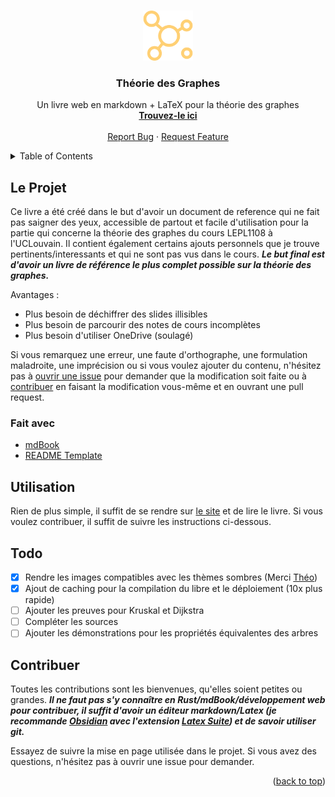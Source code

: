
<a name="readme-top"></a>



<!-- PROJECT LOGO -->
<br />
<div align="center">
  <a href="https://github.com/maxdeboeck/TheorieDesGraphes">
    <img src="src/assets/logo.svg" alt="Logo" width="80" height="80">
  </a>

  <h3 align="center">Théorie des Graphes</h3>

  <p align="center">
    Un livre web en markdown + LaTeX pour la théorie des graphes
    <br />
    <a href="https://moinescopistes.github.io/Theorie-Des-Graphes"><strong>Trouvez-le ici</strong></a>
    <br />
    <br />
    <a href="https://github.com/maxdeboeck/TheorieDesGraphes/issues">Report Bug</a>
    ·
    <a href="https://github.com/maxdeboeck/TheorieDesGraphes/issues">Request Feature</a>
  </p>
</div>



<!-- TABLE OF CONTENTS -->
<details>
  <summary>Table of Contents</summary>
  <ol>
    <li>
      <a href="#le-projet">About The Project</a>
      <ul>
        <li><a href="#fait-avec">Built With</a></li>
      </ul>
    </li>
    <li><a href="#utilisation">Usage</a></li>
    <li><a href="#todo">Todo</a></li>
    <li><a href="#contribuer">Contributing</a></li>
  </ol>
</details>



<!-- ABOUT THE PROJECT -->
## Le Projet

Ce livre a été créé dans le but d'avoir un document de reference qui ne fait pas saigner des yeux, accessible de partout et facile d'utilisation pour la partie qui concerne la théorie des graphes du cours LEPL1108 à l'UCLouvain. Il contient également certains ajouts personnels que je trouve pertinents/interessants et qui ne sont pas vus dans le cours. ***Le but final est d'avoir un livre de référence le plus complet possible sur la théorie des graphes.***

Avantages :
* Plus besoin de déchiffrer des slides illisibles
* Plus besoin de parcourir des notes de cours incomplètes
* Plus besoin d'utiliser OneDrive (soulagé)

Si vous remarquez une erreur, une faute d'orthographe, une formulation maladroite, une imprécision ou si vous voulez ajouter du contenu, n'hésitez pas à [ouvrir une issue](https://github.com/maxdeboeck/TheorieDesGraphes/issues) pour demander que la modification soit faite ou à <a href="#contribuer">contribuer</a> en faisant la modification vous-même et en ouvrant une pull request.


### Fait avec

* [mdBook](https://github.com/rust-lang/mdBook)
* [README Template](https://github.com/othneildrew/Best-README-Template)

<!-- Utilisation -->
## Utilisation

Rien de plus simple, il suffit de se rendre sur [le site](https://maxdeboeck.github.io/TheorieDesGraphes/) et de lire le livre. Si vous voulez contribuer, il suffit de suivre les instructions ci-dessous.


<!-- Todo -->
## Todo

- [x] Rendre les images compatibles avec les thèmes sombres (Merci [Théo](https://github.com/Kaporos))
- [x] Ajout de caching pour la compilation du libre et le déploiement (10x plus rapide)
- [ ] Ajouter les preuves pour Kruskal et Dijkstra
- [ ] Compléter les sources
- [ ] Ajouter les démonstrations pour les propriétés équivalentes des arbres

<!-- CONTRIBUTING -->
## Contribuer

Toutes les contributions sont les bienvenues, qu'elles soient petites ou grandes. ***Il ne faut pas s'y connaître en Rust/mdBook/développement web pour contribuer, il suffit d'avoir un éditeur markdown/Latex (je recommande [Obsidian](https://obsidian.md/) avec l'extension [Latex Suite](https://github.com/artisticat1/obsidian-latex-suite)) et de savoir utiliser git.***

Essayez de suivre la mise en page utilisée dans le projet. Si vous avez des questions, n'hésitez pas à ouvrir une issue pour demander.

<p align="right">(<a href="#readme-top">back to top</a>)</p>
